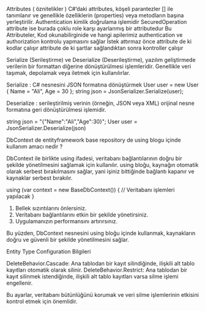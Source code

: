 Attributes ( öznitelikler ) 
C#’daki attributes, köşeli parantezler [] ile tanımlanır ve genellikle özelliklerin (properties) veya metodların başına yerleştirilir.
Authentication kimlik doğrulama işlemidir
SecuredOperation attribute ise burada çoklu role karşı ayarlanmış bir attributedur
Bu Attributeler, Kod okunabilirginide ve hangi apilerimiz authentication ve authorization kontrolu yapmasını sağlar
İstek attırmaz önce attribute de ki kodlar çalışır attribute de ki şartlar sağlandıktan sonra kontroller çalışır

Serialize (Serileştirme) ve Deserialize (Deserileştirme), yazılım geliştirmede verilerin bir formattan diğerine dönüştürülmesi işlemleridir. Genellikle veri taşımak, depolamak veya iletmek için kullanılırlar.
 
Serialize : C# nesnesini JSON formatına dönüştürmek
User user = new User { Name = "Ali", Age = 30 };
 string json = JsonSerializer.Serialize(user);


Deserialize : serileştirilmiş verinin (örneğin, JSON veya XML) orijinal nesne formatına geri dönüştürülmesi işlemidir.

string json = "{\"Name\":\"Ali\",\"Age\":30}";
User user = JsonSerializer.Deserialize<User>(json)

DbContext de entityframework base repository de using blogu içinde kullanım amacı nedir ?

DbContext ile birlikte using ifadesi, veritabanı bağlantılarının doğru bir şekilde yönetilmesini sağlamak için kullanılır. using bloğu, kaynağın otomatik olarak serbest bırakılmasını sağlar, yani işiniz bittiğinde bağlantı kapanır ve kaynaklar serbest bırakılır.

using (var context = new BaseDbContext())
{
    // Veritabanı işlemleri yapılacak
}

1.	Bellek sızıntılarını önlersiniz.
2. Veritabanı bağlantılarını etkin bir şekilde yönetirsiniz.
 3.	Uygulamanızın performansını artırırsınız.

Bu yüzden, DbContext nesnesini using bloğu içinde kullanmak, kaynakların doğru ve güvenli bir şekilde yönetilmesini sağlar.

Entity Type Configuration Bilgileri 

DeleteBehavior.Cascade: Ana tablodan bir kayıt silindiğinde, ilişkili alt tablo kayıtları otomatik olarak silinir.
DeleteBehavior.Restrict: Ana tablodan bir kayıt silinmek istendiğinde, ilişkili alt tablo kayıtları varsa silme işlemi engellenir.

Bu ayarlar, veritabanı bütünlüğünü korumak ve veri silme işlemlerinin etkisini kontrol etmek için önemlidir.


